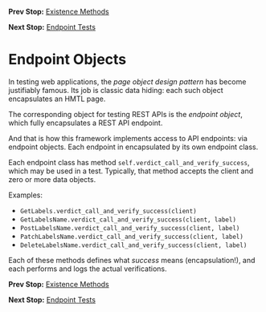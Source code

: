 <!--- GENERATED FILE, DO NOT EDIT --->
**Prev Stop:** [Existence Methods](./Existence.md#existence-methods)

**Next Stop:** [Endpoint Tests](./EndpointTests.md#endpoint-tests)


# Endpoint Objects

In testing web applications, the _page object design pattern_ has become justifiably famous.  Its job is classic data hiding:  each such object encapsulates an HMTL page.

The corresponding object for testing REST APIs is the _endpoint object_, which fully encapsulates a REST API endpoint.

And that is how this framework implements access to API endpoints:  via endpoint objects.  Each endpoint in encapsulated by its own endpoint class.

Each endpoint class has method `self.verdict_call_and_verify_success`, which may be used in a test.  Typically, that method accepts the client and zero or more data objects.

Examples:

- `GetLabels.verdict_call_and_verify_success(client)`
- `GetLabelsName.verdict_call_and_verify_success(client, label)`
- `PostLabelsName.verdict_call_and_verify_success(client, label)`
- `PatchLabelsName.verdict_call_and_verify_success(client, label)`
- `DeleteLabelsName.verdict_call_and_verify_success(client, label)`

Each of these methods defines what _success_ means (encapsulation!), and each performs and logs the actual verifications.

**Prev Stop:** [Existence Methods](./Existence.md#existence-methods)

**Next Stop:** [Endpoint Tests](./EndpointTests.md#endpoint-tests)

